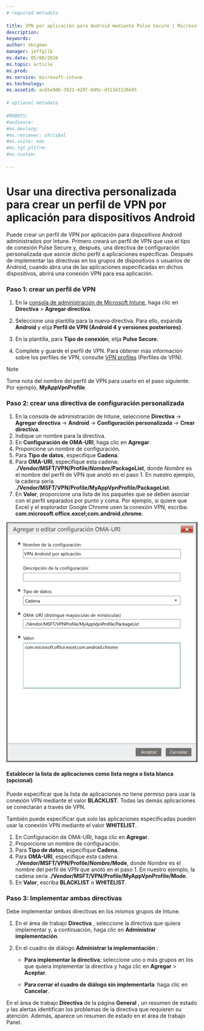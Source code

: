 ```yaml
---
# required metadata

title: VPN por aplicación para Android mediante Pulse Secure | Microsoft Intune
description:
keywords:
author: nbigman
manager: jeffgilb
ms.date: 05/08/2016
ms.topic: article
ms.prod:
ms.service: microsoft-intune
ms.technology:
ms.assetid: ac65e906-3922-429f-8d9c-d313d3126645

# optional metadata

#ROBOTS:
#audience:
#ms.devlang:
#ms.reviewer: chrisbal
#ms.suite: ems
#ms.tgt_pltfrm:
#ms.custom:

---
```


# Usar una directiva personalizada para crear un perfil de VPN por aplicación para dispositivos Android

Puede crear un perfil de VPN por aplicación para dispositivos Android administrados por Intune. Primero creará un perfil de VPN que use el tipo de conexión Pulse Secure y, después, una directiva de configuración personalizada que asocie dicho perfil a aplicaciones específicas. Después de implementar las directivas en los grupos de dispositivos o usuarios de Android, cuando abra una de las aplicaciones especificadas en dichos dispositivos, abrirá una conexión VPN para esa aplicación. 

### Paso 1: crear un perfil de VPN

1. En la [consola de administración de Microsoft Intune](https://manage.microsoft.com), haga clic en **Directiva** > **Agregar directiva**.
2. Seleccione una plantilla para la nueva directiva. Para ello, expanda **Android** y elija **Perfil de VPN (Android 4 y versiones posteriores)**.

3. En la plantilla, para **Tipo de conexión**, elija **Pulse Secure**.
4. Complete y guarde el perfil de VPN. Para obtener más información sobre los perfiles de VPN, consulte [VPN profiles](Help%20users%20connect%20to%20their%20work%20using%20VPN%20profiles%20with%20Microsoft%20Intune.md) (Perfiles de VPN).

> [!NOTE]
Tome nota del nombre del perfil de VPN para usarlo en el paso siguiente. Por ejemplo, **MyAppVpnProfile**.
   
### Paso 2: crear una directiva de configuración personalizada
    
   1. En la consola de administración de Intune, seleccione **Directiva** -> **Agregar directiva** -> **Android** -> **Configuración personalizada** -> **Crear directiva**.
   2. Indique un nombre para la directiva.
   3. En **Configuración de OMA-URI**, haga clic en **Agregar**.
   4. Proporcione un nombre de configuración.
   5. Para **Tipo de datos**, especifique **Cadena**.
   6. Para **OMA-URI**, especifique esta cadena: **./Vendor/MSFT/VPN/Profile/*Nombre*/PackageList**, donde *Nombre* es el nombre del perfil de VPN que anotó en el paso 1. En nuestro ejemplo, la cadena sería **./Vendor/MSFT/VPN/Profile/MyAppVpnProfile/PackageList**.
   7.   En **Valor**, proporcione una lista de los paquetes que se deben asociar con el perfil separados por punto y coma.  Por ejemplo, si quiere que Excel y el explorador Google Chrome usen la conexión VPN, escriba: **com.microsoft.office.excel;com.android.chrome**.
  

   ![Directiva personalizada de ejemplo de VPN por aplicación de Android](..\media\android_per_app_vpn_oma_uri.png) 
#### Establecer la lista de aplicaciones como lista negra o lista blanca (opcional)
Puede especificar que la lista de aplicaciones *no* tiene permiso para usar la conexión VPN mediante el valor **BLACKLIST**.  Todas las demás aplicaciones se conectarán a través de VPN.

También puede especificar que *solo* las aplicaciones especificadas pueden usar la conexión VPN mediante el valor **WHITELIST**.
 

1.  En Configuración de OMA-URI, haga clic en **Agregar**.
2.  Proporcione un nombre de configuración.
3.  Para **Tipo de datos**, especifique **Cadena**.
4.  Para **OMA-URI**, especifique esta cadena: **./Vendor/MSFT/VPN/Profile/*Nombre*/Mode**, donde *Nombre* es el nombre del perfil de VPN que anotó en el paso 1. En nuestro ejemplo, la cadena sería **./Vendor/MSFT/VPN/Profile/MyAppVpnProfile/Mode**.
5.  En **Valor**, escriba **BLACKLIST** o **WHITELIST**. 


   
### Paso 3: Implementar ambas directivas

Debe implementar *ambas* directivas en los *mismos* grupos de Intune.

   1.  En el área de trabajo **Directiva** , seleccione la directiva que quiera implementar y, a continuación, haga clic en **Administrar implementación**.

2.  En el cuadro de diálogo **Administrar la implementación** :

    -   **Para implementar la directiva**: seleccione uno o más grupos en los que quiera implementar la directiva y haga clic en **Agregar** &gt; **Aceptar**.

    -   **Para cerrar el cuadro de diálogo sin implementarla**: haga clic en **Cancelar**.

En el área de trabajo **Directiva** de la página **General** , un resumen de estado y las alertas identifican los problemas de la directiva que requieren su atención. Además, aparece un resumen de estado en el área de trabajo Panel.



<!--HONumber=Jun16_HO1-->


